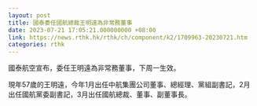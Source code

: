 ```yaml
---
layout: post
title: 國泰委任國航總裁王明遠為非常務董事
date: 2023-07-21 17:05:21.000000000 +08:00
link: https://news.rthk.hk/rthk/ch/component/k2/1709963-20230721.htm
categories: rthk
---
```


國泰航空宣布，委任王明遠為非常務董事，下周一生效。

現年57歲的王明遠，今年1月出任中航集團公司董事、總經理、黨組副書記，2月出任國航黨委副書記，3月出任國航總裁、董事、副董事長。
